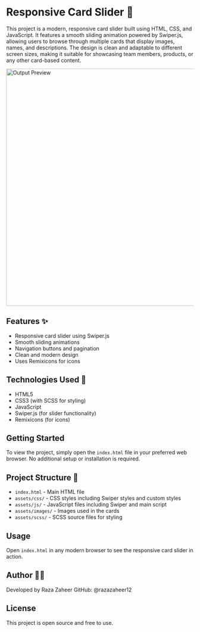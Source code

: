 # Responsive Card Slider 🎴

This project is a modern, responsive card slider built using HTML, CSS, and JavaScript. It features a smooth sliding animation powered by Swiper.js, allowing users to browse through multiple cards that display images, names, and descriptions. The design is clean and adaptable to different screen sizes, making it suitable for showcasing team members, products, or any other card-based content.

<img width="1350" height="637" alt="Output Preview" src="https://github.com/user-attachments/assets/9fd611e3-05cc-4569-875a-5b7ca35971c4" />


## Features ✨

- Responsive card slider using Swiper.js
- Smooth sliding animations
- Navigation buttons and pagination
- Clean and modern design
- Uses Remixicons for icons

## Technologies Used 🧰

- HTML5
- CSS3 (with SCSS for styling)
- JavaScript
- Swiper.js (for slider functionality)
- Remixicons (for icons)

## Getting Started

To view the project, simply open the `index.html` file in your preferred web browser. No additional setup or installation is required.

## Project Structure 📁

- `index.html` - Main HTML file
- `assets/css/` - CSS styles including Swiper styles and custom styles
- `assets/js/` - JavaScript files including Swiper and main script
- `assets/images/` - Images used in the cards
- `assets/scss/` - SCSS source files for styling

## Usage

Open `index.html` in any modern browser to see the responsive card slider in action.

## Author 🧑‍💻

Developed by Raza Zaheer GitHub: @razazaheer12

## License 

This project is open source and free to use.
